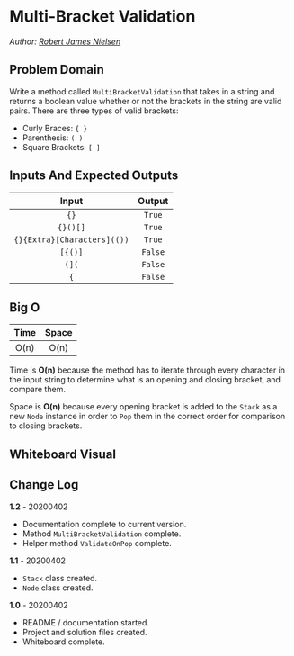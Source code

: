 # Multi-Bracket Validation

_Author: [Robert James Nielsen](https://github.com/robertjnielsen)_

## Problem Domain

Write a method called `MultiBracketValidation` that takes in a string and returns a boolean value whether or not the brackets in the string are valid pairs. There are three types of valid brackets:
- Curly Braces: `{ }`
- Parenthesis: `( )`
- Square Brackets: `[ ]`

## Inputs And Expected Outputs

|Input|Output|
|:---:|:---:|
|`{}`|`True`|
|`{}()[]`|`True`|
|`{}{Extra}[Characters](())`|`True`|
|`[{()]`|`False`|
|`(](`|`False`|
|`{`|`False`|

## Big O

|Time|Space|
|:---:|:---:|
|O(n)|O(n)|

Time is **O(n)** because the method has to iterate through every character in the input string to determine what is an opening and closing bracket, and compare them.

Space is **O(n)** because every opening bracket is added to the `Stack` as a new `Node` instance in order to `Pop` them in the correct order for comparison to closing brackets.

## Whiteboard Visual

## Change Log

**1.2** - 20200402
- Documentation complete to current version.
- Method `MultiBracketValidation` complete.
- Helper method `ValidateOnPop` complete.

**1.1** - 20200402
- `Stack` class created.
- `Node` class created.

**1.0** - 20200402
- README / documentation started.
- Project and solution files created.
- Whiteboard complete.